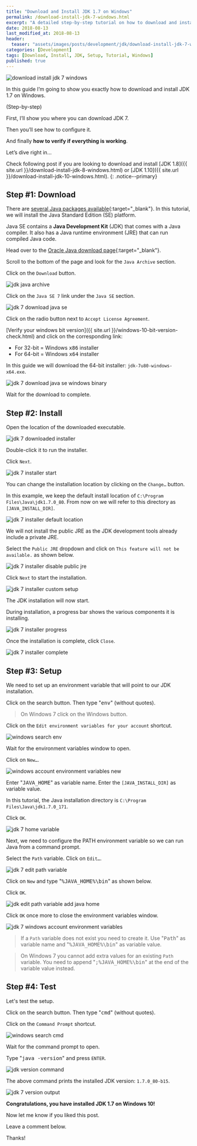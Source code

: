 ```yaml
---
title: "Download and Install JDK 1.7 on Windows"
permalink: /download-install-jdk-7-windows.html
excerpt: "A detailed step-by-step tutorial on how to download and install JDK 7u80 on Windows 10."
date: 2018-08-13
last_modified_at: 2018-08-13
header:
  teaser: "assets/images/posts/development/jdk/download-install-jdk-7-windows.png"
categories: [Development]
tags: [Download, Install, JDK, Setup, Tutorial, Windows]
published: true
---
```


<img src="{{ site.url }}/assets/images/posts/development/jdk/download-install-jdk-7-windows.png" alt="download install jdk 7 windows" class="align-right title-image">

In this guide I’m going to show you exactly how to download and install JDK 1.7 on Windows.

(Step-by-step)

First, I’ll show you where you can download JDK 7.

Then you’ll see how to configure it.

And finally **how to verify if everything is working**.

Let’s dive right in…

Check following post if you are looking to download and install [JDK 1.8]({{ site.url }}/download-install-jdk-8-windows.html) or [JDK 1.10]({{ site.url }}/download-install-jdk-10-windows.html).
{: .notice--primary}

## Step #1: Download

There are [several Java packages available](https://docs.oracle.com/javaee/6/firstcup/doc/gkhoy.html){:target="_blank"}. In this tutorial, we will install the Java Standard Edition (SE) platform.

Java SE contains a **Java Development Kit** (JDK) that comes with a Java compiler. It also has a Java runtime environment (JRE) that can run compiled Java code.

Head over to the [Oracle Java download page](http://www.oracle.com/technetwork/java/javase/downloads/index.html){:target="_blank"}.

Scroll to the bottom of the page and look for the `Java Archive` section.

Click on the `Download` button.

<img src="{{ site.url }}/assets/images/posts/development/jdk/jdk-java-archive.png" alt="jdk java archive">

Click on the `Java SE 7` link under the `Java SE` section.

<img src="{{ site.url }}/assets/images/posts/development/jdk/jdk-7-download-java-se.png" alt="jdk 7 download java se">

Click on the radio button next to `Accept License Agreement`.

[Verify your windows bit version]({{ site.url }}/windows-10-bit-version-check.html) and click on the corresponding link:
* For 32-bit = Windows <kbd>x86</kbd> installer
* For 64-bit = Windows <kbd>x64</kbd> installer

In this guide we will download the 64-bit installer: `jdk-7u80-windows-x64.exe`.

<img src="{{ site.url }}/assets/images/posts/development/jdk/jdk-7-download-java-se-windows-binary.png" alt="jdk 7 download java se windows binary">

Wait for the download to complete.

## Step #2: Install

Open the location of the downloaded executable.

<img src="{{ site.url }}/assets/images/posts/development/jdk/jdk-7-downloaded-installer.png" alt="jdk 7 downloaded installer">

Double-click it to run the installer.

Click `Next`.

<img src="{{ site.url }}/assets/images/posts/development/jdk/jdk-7-installer-start.png" alt="jdk 7 installer start">

You can change the installation location by clicking on the `Change…` button.

In this example, we keep the default install location of `C:\Program Files\Java\jdk1.7.0_80`. From now on we will refer to this directory as `[JAVA_INSTALL_DIR]`.

<img src="{{ site.url }}/assets/images/posts/development/jdk/jdk-7-installer-default-location.png" alt="jdk 7 installer default location">

We will not install the public JRE as the JDK development tools already include a private JRE.

Select the `Public JRE` dropdown and click on `This feature will not be available.` as shown below.

<img src="{{ site.url }}/assets/images/posts/development/jdk/jdk-7-installer-disable-public-jre.png" alt="jdk 7 installer disable public jre">

Click `Next` to start the installation.

<img src="{{ site.url }}/assets/images/posts/development/jdk/jdk-7-installer-custom-setup.png" alt="jdk 7 installer custom setup">

The JDK installation will now start.

During installation, a progress bar shows the various components it is installing.

<img src="{{ site.url }}/assets/images/posts/development/jdk/jdk-7-installer-progress.png" alt="jdk 7 installer progress">

Once the installation is complete, click `Close`.

<img src="{{ site.url }}/assets/images/posts/development/jdk/jdk-7-installer-complete.png" alt="jdk 7 installer complete">

## Step #3: Setup

We need to set up an environment variable that will point to our JDK installation.

Click on the search button. Then type "<kbd>env</kbd>" (without quotes).

> On Windows 7 click on the Windows button.

Click on the `Edit environment variables for your account` shortcut.

<img src="{{ site.url }}/assets/images/posts/development/windows-search-env.png" alt="windows search env">

Wait for the environment variables window to open.

Click on `New…`.

<img src="{{ site.url }}/assets/images/posts/development/windows-account-environment-variables-new.png" alt="windows account environment variables new">

Enter "<kbd>JAVA_HOME</kbd>" as variable name. Enter the `[JAVA_INSTALL_DIR]` as variable value.

In this tutorial, the Java installation directory is `C:\Program Files\Java\jdk1.7.0_171`.

Click `OK`.

<img src="{{ site.url }}/assets/images/posts/development/jdk/jdk-7-home-variable.png" alt="jdk 7 home variable">

Next, we need to configure the PATH environment variable so we can run Java from a command prompt.

Select the `Path` variable. Click on `Edit…`.

<img src="{{ site.url }}/assets/images/posts/development/jdk/jdk-7-edit-path-variable.png" alt="jdk 7 edit path variable">

Click on `New` and type "<kbd>%JAVA_HOME%\bin</kbd>" as shown below.

Click `OK`.

<img src="{{ site.url }}/assets/images/posts/development/jdk/jdk-edit-path-variable-add-java-home.png" alt="jdk edit path variable add java home">

Click `OK` once more to close the environment variables window.

<img src="{{ site.url }}/assets/images/posts/development/jdk/jdk-7-windows-account-environment-variables.png" alt="jdk 7 windows account environment variables">

> If a `Path` variable does not exist you need to create it. Use "<kbd>Path</kbd>" as variable name and "<kbd>%JAVA_HOME%\bin</kbd>" as variable value.

> On Windows 7 you cannot add extra values for an existing `Path` variable. You need to append "<kbd>;%JAVA_HOME%\bin</kbd>" at the end of the variable value instead.

## Step #4: Test

Let's test the setup.

Click on the search button. Then type "<kbd>cmd</kbd>" (without quotes).

Click on the `Command Prompt` shortcut.

<img src="{{ site.url }}/assets/images/posts/development/windows-search-cmd.png" alt="windows search cmd">

Wait for the command prompt to open.

Type "<kbd>java -version</kbd>" and press `ENTER`.

<img src="{{ site.url }}/assets/images/posts/development/jdk/jdk-version-command.png" alt="jdk version command">

The above command prints the installed JDK version: `1.7.0_80-b15`.

<img src="{{ site.url }}/assets/images/posts/development/jdk/jdk-7-version-output.png" alt="jdk 7 version output">

**Congratulations, you have installed JDK 1.7 on Windows 10!**

Now let me know if you liked this post.

Leave a comment below.

Thanks!
